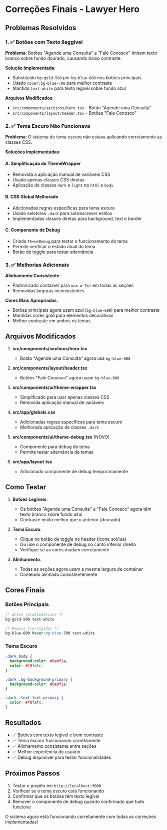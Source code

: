 # Correções Finais - Lawyer Hero

## Problemas Resolvidos

### 1. ✅ Botões com Texto Ileggível

**Problema**: Botões "Agende uma Consulta" e "Fale Conosco" tinham texto branco sobre fundo dourado, causando baixo contraste.

**Solução Implementada**:
- Substituído `bg-gold-500` por `bg-blue-600` nos botões principais
- Usado `hover:bg-blue-700` para melhor contraste
- Mantido `text-white` para texto legível sobre fundo azul

**Arquivos Modificados**:
- `src/components/sections/hero.tsx` - Botão "Agende uma Consulta"
- `src/components/layout/header.tsx` - Botões "Fale Conosco"

### 2. ✅ Tema Escuro Não Funcionava

**Problema**: O sistema de tema escuro não estava aplicando corretamente as classes CSS.

**Soluções Implementadas**:

#### A. Simplificação do ThemeWrapper
- Removida a aplicação manual de variáveis CSS
- Usado apenas classes CSS diretas
- Aplicação de classes `dark` e `light` no `html` e `body`

#### B. CSS Global Melhorado
- Adicionadas regras específicas para tema escuro
- Usado seletores `.dark` para sobrescrever estilos
- Implementadas classes diretas para background, text e border

#### C. Componente de Debug
- Criado `ThemeDebug` para testar o funcionamento do tema
- Permite verificar o estado atual do tema
- Botão de toggle para testar alternância

### 3. ✅ Melhorias Adicionais

**Alinhamento Consistente**:
- Padronizado container para `max-w-7xl` em todas as seções
- Removidas larguras inconsistentes

**Cores Mais Apropriadas**:
- Botões principais agora usam azul (`bg-blue-600`) para melhor contraste
- Mantidas cores gold para elementos decorativos
- Melhor contraste em ambos os temas

## Arquivos Modificados

1. **src/components/sections/hero.tsx**
   - Botão "Agende uma Consulta" agora usa `bg-blue-600`

2. **src/components/layout/header.tsx**
   - Botões "Fale Conosco" agora usam `bg-blue-600`

3. **src/components/ui/theme-wrapper.tsx**
   - Simplificado para usar apenas classes CSS
   - Removida aplicação manual de variáveis

4. **src/app/globals.css**
   - Adicionadas regras específicas para tema escuro
   - Melhorada aplicação de classes `.dark`

5. **src/components/ui/theme-debug.tsx** (NOVO)
   - Componente para debug do tema
   - Permite testar alternância de temas

6. **src/app/layout.tsx**
   - Adicionado componente de debug temporariamente

## Como Testar

1. **Botões Legíveis**:
   - Os botões "Agende uma Consulta" e "Fale Conosco" agora têm texto branco sobre fundo azul
   - Contraste muito melhor que o anterior (dourado)

2. **Tema Escuro**:
   - Clique no botão de toggle no header (ícone sol/lua)
   - Ou use o componente de debug no canto inferior direito
   - Verifique se as cores mudam corretamente

3. **Alinhamento**:
   - Todas as seções agora usam a mesma largura de container
   - Conteúdo alinhado consistentemente

## Cores Finais

### Botões Principais
```css
/* Antes (problemático) */
bg-gold-500 text-white

/* Depois (corrigido) */
bg-blue-600 hover:bg-blue-700 text-white
```

### Tema Escuro
```css
.dark body {
  background-color: #0a0f1a;
  color: #f8fafc;
}

.dark .bg-background-primary {
  background-color: #0a0f1a;
}

.dark .text-text-primary {
  color: #f8fafc;
}
```

## Resultados

- ✅ Botões com texto legível e bom contraste
- ✅ Tema escuro funcionando corretamente
- ✅ Alinhamento consistente entre seções
- ✅ Melhor experiência do usuário
- ✅ Debug disponível para testar funcionalidades

## Próximos Passos

1. Testar o projeto em `http://localhost:3000`
2. Verificar se o tema escuro está funcionando
3. Confirmar que os botões têm texto legível
4. Remover o componente de debug quando confirmado que tudo funciona

O sistema agora está funcionando corretamente com todas as correções implementadas! 
